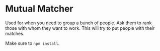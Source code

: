 # Mutual Matcher

Used for when you need to group a bunch of people. Ask them to rank those with whom they want to work. This will try to put people with their matches.

Make sure to `npm install`.
